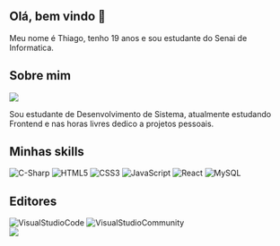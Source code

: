 ## Olá, bem vindo 👋

Meu nome é Thiago, tenho 19 anos e sou estudante do Senai de Informatica.

## Sobre mim


  <img src="https://github.com/ThiagoRafael-lin/ThiagoRafael-lin/assets/126671342/275cfc13-3bd9-4874-8a39-29196ea7b401" /><br>


Sou estudante de Desenvolvimento de Sistema, atualmente estudando Frontend e nas horas livres dedico a projetos pessoais.

## Minhas skills

<div style="Display: inline_block">

<img alt="C-Sharp" src="https://img.shields.io/badge/C%23-239120?style=for-the-badge&logo=c-sharp&logoColor=white" />
<img alt="HTML5" src="https://img.shields.io/badge/HTML5-E34F26?style=for-the-badge&logo=html5&logoColor=white"/>
<img alt="CSS3" src="https://img.shields.io/badge/CSS3-1572B6?style=for-the-badge&logo=css3&logoColor=white"/>
<img alt="JavaScript" src="https://img.shields.io/badge/JavaScript-323330?style=for-the-badge&logo=javascript&logoColor=F7DF1E"/>
<img alt="React" src="https://img.shields.io/badge/React-20232A?style=for-the-badge&logo=react&logoColor=61DAFB"/>
<img alt="MySQL" src="https://img.shields.io/badge/MySQL-00000F?style=for-the-badge&logo=mysql&logoColor=white"/>


</div>

## Editores

<div style="Display: inline_block">

<img alt="VisualStudioCode" src="https://img.shields.io/badge/Visual_Studio_Code-0078D4?style=for-the-badge&logo=visual%20studio%20code&logoColor=white" />
<img alt="VisualStudioCommunity" src="https://img.shields.io/badge/Visual_Studio-5C2D91?style=for-the-badge&logo=visual%20studio&logoColor=white" />
 
</div>
<img src="https://pa1.aminoapps.com/7042/483b22fa2006762461af06307c65cc3eafd852c4r1-500-370_hq.gif" />
